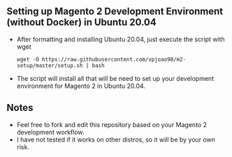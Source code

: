 ## Setting up Magento 2 Development Environment (without Docker) in Ubuntu 20.04

* After formatting and installing Ubuntu 20.04, just execute the script with wget

	```wget -O https://raw.githubusercontent.com/vpjoao98/m2-setup/master/setup.sh | bash```

* The script will install all that will be need to set up your development environment for Magento 2 in Ubuntu 20.04.

## Notes

* Feel free to fork and edit this repository based on your Magento 2 development workflow.
* I have not tested if it works on other distros, so it will be by your own risk.